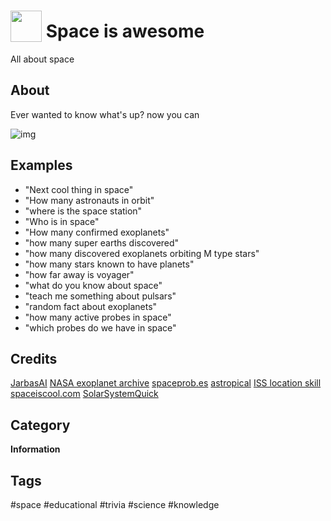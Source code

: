 # <img src='https://upload.wikimedia.org/wikipedia/commons/thumb/6/6b/Font_Awesome_5_solid_user-astronaut.svg/1200px-Font_Awesome_5_solid_user-astronaut.svg.png' card_color='#40DBB0' width='50' height='50' style='vertical-align:bottom'/> Space is awesome

All about space

## About 

Ever wanted to know what's up? now you can

![img](/space.jpg)

## Examples 
 - "Next cool thing in space"
 - "How many astronauts in orbit"
 - "where is the space station"
 - "Who is in space"
 - "How many confirmed exoplanets"
 - "how many super earths discovered"
 - "how many discovered exoplanets orbiting M type stars"
 - "how many stars known to have planets"
 - "how far away is voyager"
 - "what do you know about space"
 - "teach me something about pulsars"
 - "random fact about exoplanets"
 - "how many active probes in space"
 - "which probes do we have in space"
 

## Credits 
[JarbasAI](https://jarbasal.github.io)
[NASA exoplanet archive](https://exoplanetarchive.ipac.caltech.edu/)
[spaceprob.es](https://spaceprob.es/)
[astropical](http://www.astropical.space)
[ISS location skill](https://github.com/lachendeKatze/skill-iss-location)
[spaceiscool.com](http://spaceiscool.com)
[SolarSystemQuick](https://www.solarsystemquick.com)

## Category
**Information**

## Tags

#space #educational #trivia #science #knowledge
